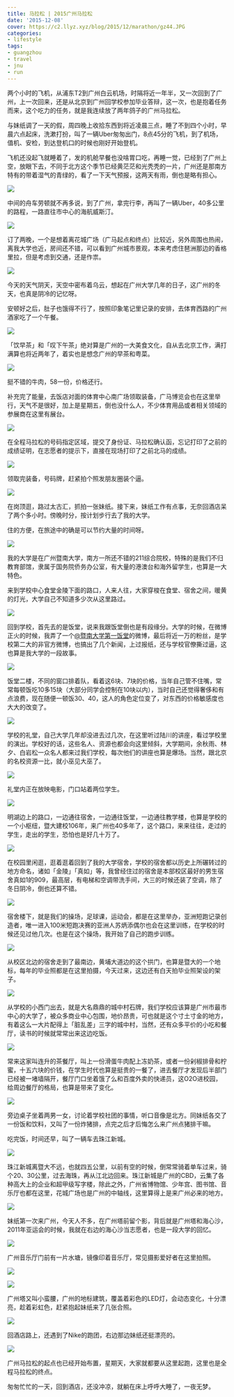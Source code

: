 ```yaml
---
title: 马拉松 | 2015广州马拉松
date: '2015-12-08'
cover: https://c2.llyz.xyz/blog/2015/12/marathon/gz44.JPG
categories:
- lifestyle
tags:
- guangzhou
- travel
- jnu
- run
---
```



两个小时的飞机，从浦东T2到广州白云机场，时隔将近一年半，又一次回到了广州，上一次回来，还是从北京到广州回学校参加毕业答辩，这一次，也是抱着任务而来，这个吃力的任务，就是我连续放了两年鸽子的广州马拉松。

与妹纸调了一天的假，周四晚上收拾东西到将近凌晨三点，睡了不到四个小时，早晨六点起床，洗漱打扮，叫了一辆Uber匆匆出门，8点45分的飞机，到了机场，值机、安检，到达登机口的时候也刚好开始登机。

飞机还没起飞就睡着了，发的机舱早餐也没啥胃口吃，再睡一觉，已经到了广州上空，放眼下去，不同于北方这个季节已经黄茫茫和光秃秃的一片，广州还是那南方特有的带着湿气的青绿的，看了一下天气预报，这两天有雨，倒也是略有担心。

![](https://c2.llyz.xyz/blog/2015/12/marathon/gz43.JPG)

中间的舟车劳顿就不再多说，到了广州，拿完行李，再叫了一辆Uber，40多公里的路程，一路直往市中心的海航威斯汀。

![](https://c2.llyz.xyz/blog/2015/12/marathon/gz42.JPG)

订了两晚，一个是想着离花城广场（广马起点和终点）比较近，另外周围也热闹，离我大学也近，房间还不错，可以看到广州城市景观，本来考虑住琶洲那边的香格里拉，但是考虑到交通，还是作祟。

![](https://c2.llyz.xyz/blog/2015/12/marathon/gz45.JPG)

今天的天气阴天，天空中密布着乌云，想起在广州大学几年的日子，这广州的冬天，也真是阴冷的记忆呀。

安顿好之后，肚子也饿得不行了，按照印象笔记里记录的安排，去体育西路的广州酒家吃了一个午餐。

![](https://c2.llyz.xyz/blog/2015/12/marathon/gz40.JPG)

「饮早茶」和「叹下午茶」绝对算是广州的一大美食文化，自从去北京工作，满打满算也将近两年了，着实也是想念广州的早茶和粤菜。

![](https://c2.llyz.xyz/blog/2015/12/marathon/gz2.JPG)

挺不错的牛肉，58一份，价格还行。

补充完了能量，去饭店对面的体育中心南广场领取装备，广马博览会也在这里举行，天气不是很好，加上是星期五，倒也没什么人，不少体育用品或者相关领域的参展商在这里有展台。

![](https://c2.llyz.xyz/blog/2015/12/marathon/gz10.JPG)

在全程马拉松的号码指定区域，提交了身份证、马拉松确认函，忘记打印了之前的成绩证明，在志愿者的提示下，直接在现场打印了之前北马的成绩。

![](https://c2.llyz.xyz/blog/2015/12/marathon/gz26.JPG)

领取完装备，号码牌，赶紧拍个照发朋友圈装个逼。

![](https://c2.llyz.xyz/blog/2015/12/marathon/gz33.JPG)

在岗顶逛，路过太古汇，抓拍一张妹纸。接下来，妹纸工作有点事，无奈回酒店呆了两个多小时。傍晚时分，按计划步行去了我的大学。

住的方便，在旅途中的确是可以节约大量的时间呀。

![](https://c2.llyz.xyz/blog/2015/12/marathon/gz22.JPG)

我的大学是在广州暨南大学，南方一所还不错的211综合院校，特殊的是我们不归教育部馆，隶属于国务院侨务办公室，有大量的港澳台和海外留学生，也算是一大特色。

来到学校中心食堂金陵下面的路口，人来人往，大家穿梭在食堂、宿舍之间，暖黄的灯光，大学自己不知道多少次从这里路过。

![](https://c2.llyz.xyz/blog/2015/12/marathon/gz15.JPG)

回到学校，首先去的是饭堂，说来我跟饭堂倒也是有段缘分。大学的时候，在微博正火的时候，我弄了一个[@暨南大学第一饭堂](https://weibo.com/u/2415939402)的微博，最后将近一万的粉丝，是学校第二大的非官方微博，也搞出了几个新闻，上过报纸，还与学校官僚撕过逼，这也算是我大学的一段故事。

![](https://c2.llyz.xyz/blog/2015/12/marathon/gz34.JPG)

饭堂二楼，不同的窗口排着队，看着这6块、7块的价格，当年自己管不住嘴，常常每顿饭吃10多15块（大部分同学会控制在10块以内），当时自己还觉得奢侈和有点浪费，现在随便一顿饭30、40，这人的角色定位变了，对东西的价格敏感度也大大的改变了。

![](https://c2.llyz.xyz/blog/2015/12/marathon/gz13.JPG)

学校的礼堂，自己大学几年却没进去过几次，在这里听过陆川的讲座，看过学校里的演出。学校好的话，这些名人、资源也都会向这里倾斜，大学期间，余秋雨、林夕、白岩松一众名人都来过我们学校，每次他们的讲座也算是爆场。当然，跟北京的名校资源一比，就小巫见大巫了。

![](https://c2.llyz.xyz/blog/2015/12/marathon/gz6.JPG)

礼堂内正在放映电影，门口站着两位学生。

![](https://c2.llyz.xyz/blog/2015/12/marathon/gz19.JPG)

明湖边上的路口，一边通往宿舍，一边通往饭堂，一边通往教学楼，也算是学校的一个小枢纽，暨大建校106年，来广州也40多年了，这个路口，来来往往，走过的学生，走出的学生，恐怕也是好几十万了。

![](https://c2.llyz.xyz/blog/2015/12/marathon/gz5.JPG)

在校园里闲逛，逛着逛着回到了我的大学宿舍，学校的宿舍都以历史上所碾转过的地方命名，诸如「金陵」「真如」等，我曾经住过的宿舍是本部校区最好的男生宿舍真如1的909，最高层，有电梯和空调带洗手间，大三的时候还装了空调，除了冬日阴冷，倒也还算不错。

![](https://c2.llyz.xyz/blog/2015/12/marathon/gz3.JPG)

宿舍楼下，就是我们的操场，足球课，运动会，都是在这里举办，亚洲短跑记录创造者，唯一进入100米短跑决赛的亚洲人苏炳添偶尔也会在这里训练，在学校的时候还见过他几次。也是在这个操场，我开始了自己的跑步训练。

![](https://c2.llyz.xyz/blog/2015/12/marathon/gz36.JPG)

从校区北边的宿舍走到了最南边，黄埔大道边的这个拱门，也算是暨大的一个地标，每年的毕业照都是在这里拍摄，今天过来，这边还有白天拍毕业照架设的架子。

![](https://c2.llyz.xyz/blog/2015/12/marathon/gz9.JPG)

从学校的小西门出去，就是大名鼎鼎的城中村石牌，我们学校应该算是广州市最市中心的大学了，被众多商业中心包围，地价昂贵，可也就是这个寸土寸金的地方，有着这么一大片配得上「脏乱差」三字的城中村，当然，还有众多平价的小吃和餐厅，读书的时候就常常出来这边吃饭。

![](https://c2.llyz.xyz/blog/2015/12/marathon/gz23.JPG)

常来这家叫连升的茶餐厅，叫上一份滑蛋牛肉配上冻奶茶，或者一份剁椒排骨和柠蜜，十五六块的价钱，在学生时代也算是挺贵的一餐了，进去餐厅才发现后半部门已经被一堵墙隔开，餐厅门口坐着饿了么和百度外卖的快递员，这O2O进校园，给周边餐厅的格局，也算是带来了变化。

![](https://c2.llyz.xyz/blog/2015/12/marathon/gz38.JPG)

旁边桌子坐着两男一女，讨论着学校社团的事情，听口音像是北方。同妹纸各交了一份饭和饮料，又叫了一份炸猪排，点完之后才后悔怎么来广州点猪排干嘛。

吃完饭，时间还早，叫了一辆车去珠江新城。

![](https://c2.llyz.xyz/blog/2015/12/marathon/gz14.JPG)

珠江新城离暨大不远，也就四五公里，以前有空的时候，倒常常骑着单车过来，骑个20、30公里，过去海珠，再从江北边回来。珠江新城是广州的CBD，云集了各种高大上的企业和超甲级写字楼，除此之外，广州省博物馆、少年宫、图书馆、音乐厅也都在这里，花城广场也是广州的中轴线，这里算得上是来广州必来的地方。

![](https://c2.llyz.xyz/blog/2015/12/marathon/gz16.JPG)

妹纸第一次来广州，今天人不多，在广州塔前留个影，背后就是广州塔和海心沙，2011年亚运会的时候，我就在右边的海心沙当志愿者，也是一段大学的回忆。

![](https://c2.llyz.xyz/blog/2015/12/marathon/gz27.JPG)

广州音乐厅门前有一片水塘，镜像印着音乐厅，常见摄影爱好者在这里拍照。

![](https://c2.llyz.xyz/blog/2015/12/marathon/gz32.JPG)

![](https://c2.llyz.xyz/blog/2015/12/marathon/gz1.JPG)

广州塔又叫小蛮腰，广州的地标建筑，覆盖着彩色的LED灯，会动态变化，十分漂亮，趁着彩虹色，赶紧抱起妹纸来了几张合照。

![](https://c2.llyz.xyz/blog/2015/12/marathon/gz7.JPG)

回酒店路上，还遇到了Nike的跑团，右边那边妹纸还挺漂亮的。

![](https://c2.llyz.xyz/blog/2015/12/marathon/gz25.JPG)

广州马拉松的起点也已经开始布置，星期天，大家就都要从这里起跑，这里也是全程马拉松的终点。

匆匆忙忙的一天，回到酒店，还没冲凉，就躺在床上呼呼大睡了，一夜无梦。

